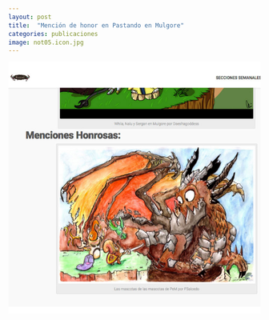 ```yaml
---
layout: post
title:  "Mención de honor en Pastando en Mulgore"
categories: publicaciones
image: not05.icon.jpg
---
```


![imagen](/img/not05.jpg)